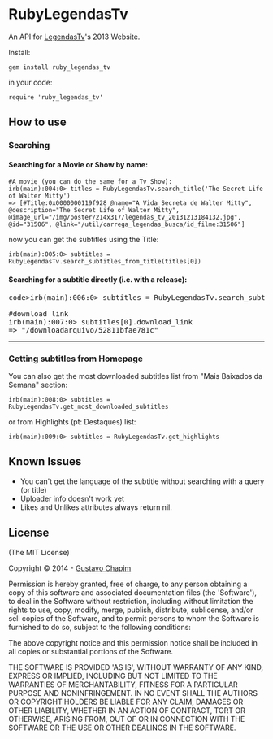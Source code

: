 RubyLegendasTv
==============

An API for [LegendasTv](http://legendas.tv/)'s 2013 Website.

Install:
<pre><code>gem install ruby_legendas_tv</code></pre>

in your code:

<pre><code>require 'ruby_legendas_tv'</code></pre>

## How to use

### Searching

#### Searching for a Movie or Show by name:

<pre><code>#A movie (you can do the same for a Tv Show):
irb(main):004:0> titles = RubyLegendasTv.search_title('The Secret Life of Walter Mitty')
=> [#Title:0x0000000119f928 @name="A Vida Secreta de Walter Mitty", @description="The Secret Life of Walter Mitty", @image_url="/img/poster/214x317/legendas_tv_20131213184132.jpg", @id="31506", @link="/util/carrega_legendas_busca/id_filme:31506"]</code></pre>

now you can get the subtitles using the Title:

<pre><code>irb(main):005:0> subtitles = RubyLegendasTv.search_subtitles_from_title(titles[0])</code></pre>

#### Searching for a subtitle directly (i.e. with a release):

<pre>code>irb(main):006:0> subtitles = RubyLegendasTv.search_subtitles('Arrested Development S04E01 SaM-qrus')

#download link
irb(main):007:0> subtitles[0].download_link
=> "/downloadarquivo/52811bfae781c"</code></pre>


---------------------------------------

### Getting subtitles from Homepage

You can also get the most downloaded subtitles list from "Mais Baixados da Semana" section:

<pre><code>irb(main):008:0> subtitles = RubyLegendasTv.get_most_downloaded_subtitles</code></pre>

or from Highlights (pt: Destaques) list:

<pre><code>irb(main):009:0> subtitles = RubyLegendasTv.get_highlights</code></pre>

## Known Issues

* You can't get the language of the subtitle without searching with a query (or title)
* Uploader info doesn't work yet
* Likes and Unlikes attributes always return nil.

## License

(The MIT License)

Copyright © 2014 - [Gustavo Chapim](https://github.com/gchapim/)

Permission is hereby granted, free of charge, to any person obtaining a copy of this software and associated documentation files (the 'Software'), to deal in the Software without restriction, including without limitation the rights to use, copy, modify, merge, publish, distribute, sublicense, and/or sell copies of the Software, and to permit persons to whom the Software is furnished to do so, subject to the following conditions:

The above copyright notice and this permission notice shall be included in all copies or substantial portions of the Software.

THE SOFTWARE IS PROVIDED 'AS IS', WITHOUT WARRANTY OF ANY KIND, EXPRESS OR IMPLIED, INCLUDING BUT NOT LIMITED TO THE WARRANTIES OF MERCHANTABILITY, FITNESS FOR A PARTICULAR PURPOSE AND NONINFRINGEMENT. IN NO EVENT SHALL THE AUTHORS OR COPYRIGHT HOLDERS BE LIABLE FOR ANY CLAIM, DAMAGES OR OTHER LIABILITY, WHETHER IN AN ACTION OF CONTRACT, TORT OR OTHERWISE, ARISING FROM, OUT OF OR IN CONNECTION WITH THE SOFTWARE OR THE USE OR OTHER DEALINGS IN THE SOFTWARE.
